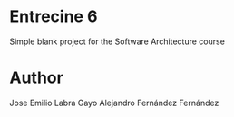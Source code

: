 Entrecine 6
===========

Simple blank project for the Software Architecture course

Author
======
Jose Emilio Labra Gayo
Alejandro Fernández Fernández
